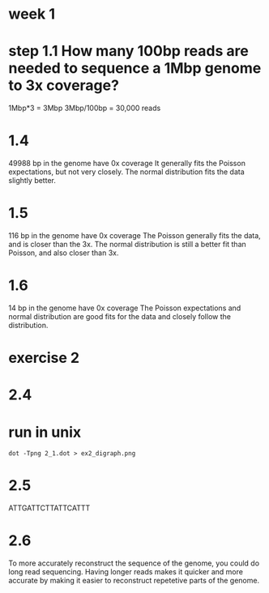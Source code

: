 # week 1 

# step 1.1 How many 100bp reads are needed to sequence a 1Mbp genome to 3x coverage?
1Mbp*3 = 3Mbp
3Mbp/100bp = 30,000 reads

# 1.4
49988 bp in the genome have 0x coverage
It generally fits the Poisson expectations, but not very closely.
The normal distribution fits the data slightly better. 

# 1.5
116 bp in the genome have 0x coverage
The Poisson generally fits the data, and is closer than the 3x.
The normal distribution is still a better fit than Poisson, and also closer than 3x.

# 1.6
14 bp in the genome have 0x coverage
The Poisson expectations and normal distribution are good fits for the data and closely follow the distribution. 

# exercise 2

# 2.4
# run in unix
`dot -Tpng 2_1.dot > ex2_digraph.png`

# 2.5 
ATTGATTCTTATTCATTT

# 2.6
To more accurately reconstruct the sequence of the genome, you could do long read sequencing. Having longer reads makes it quicker and more accurate by making it easier to reconstruct repetetive parts of the genome. 

